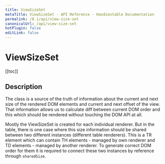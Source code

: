 ```yaml
---
title: ViewSizeSet
metaTitle: ViewSizeSet - API Reference - Handsontable Documentation
permalink: /8.1/api/view-size-set
canonicalUrl: /api/view-size-set
hotPlugin: false
editLink: false
---
```


# ViewSizeSet

[[toc]]

## Description

The class is a source of the truth of information about the current and
next size of the rendered DOM elements and current and next offset of
the view. That information allows us to calculate diff between current
DOM order and this which should be rendered without touching the DOM API at all.

Mostly the ViewSizeSet is created for each individual renderer. But in
the table, there is one case where this size information should be shared
between two different instances (different table renderers). This is a TR
element which can contain TH elements - managed by own renderer and
TD elements - managed by another renderer. To generate correct DOM order
for them it is required to connect these two instances by reference
through `sharedSize`.



